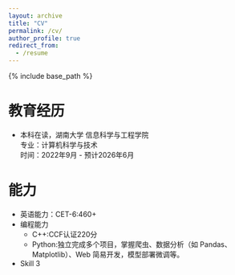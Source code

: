 ```yaml
---
layout: archive
title: "CV"
permalink: /cv/
author_profile: true
redirect_from:
  - /resume
---
```


{% include base_path %}

教育经历
======
* 本科在读，湖南大学 信息科学与工程学院  
  专业：计算机科学与技术  
  时间：2022年9月 - 预计2026年6月  

  
能力
======
* 英语能力：CET-6:460+
* 编程能力
  * C++:CCF认证220分
  * Python:独立完成多个项目，掌握爬虫、数据分析（如 Pandas、Matplotlib）、Web 简易开发，模型部署微调等。
* Skill 3

<!-- Work experience
======
* Spring 2024: Academic Pages Collaborator
  * GitHub University
  * Duties includes: Updates and improvements to template
  * Supervisor: The Users

* Fall 2015: Research Assistant
  * GitHub University
  * Duties included: Merging pull requests
  * Supervisor: Professor Hub

* Summer 2015: Research Assistant
  * GitHub University
  * Duties included: Tagging issues
  * Supervisor: Professor Git 
Publications
======
  <ul>{% for post in site.publications reversed %}
    {% include archive-single-cv.html %}
  {% endfor %}</ul>
  
Talks
======
  <ul>{% for post in site.talks reversed %}
    {% include archive-single-talk-cv.html  %}
  {% endfor %}</ul>
  
Teaching
======
  <ul>{% for post in site.teaching reversed %}
    {% include archive-single-cv.html %}
  {% endfor %}</ul>
  
Service and leadership
======
* Currently signed in to 43 different slack teams -->
